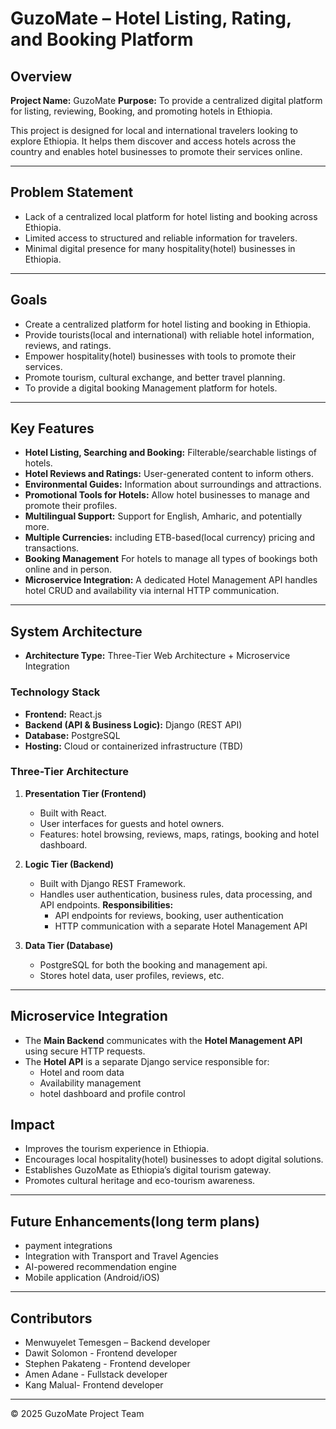 #  GuzoMate – Hotel Listing, Rating, and Booking Platform

## Overview

**Project Name:** GuzoMate
**Purpose:** To provide a centralized digital platform for listing, reviewing, Booking, and promoting hotels in Ethiopia.

This project is designed for local and international travelers looking to explore Ethiopia. It helps them discover and access hotels across the country and enables hotel businesses to promote their services online.

---

## Problem Statement

- Lack of a centralized local platform for hotel listing and booking across Ethiopia.
- Limited access to structured and reliable information for travelers.
- Minimal digital presence for many hospitality(hotel) businesses in Ethiopia.

---

## Goals

- Create a centralized platform for hotel listing and booking in Ethiopia.
- Provide tourists(local and international) with reliable hotel information, reviews, and ratings.
- Empower hospitality(hotel) businesses with tools to promote their services.
- Promote tourism, cultural exchange, and better travel planning.
- To provide a digital booking Management platform for hotels.

---

## Key Features

- **Hotel Listing, Searching and Booking:** Filterable/searchable listings of hotels.
- **Hotel Reviews and Ratings:** User-generated content to inform others.
- **Environmental Guides:** Information about surroundings and attractions.
- **Promotional Tools for Hotels:** Allow hotel businesses to manage and promote their profiles.
- **Multilingual Support:** Support for English, Amharic, and potentially more.
- **Multiple Currencies:** including ETB-based(local currency) pricing and transactions.
- **Booking Management** For hotels to manage all types of bookings both online and in person.
- **Microservice Integration:** A dedicated Hotel Management API handles hotel CRUD and availability via internal HTTP communication.

---

## System Architecture

- **Architecture Type:** Three-Tier Web Architecture + Microservice Integration

### Technology Stack

- **Frontend:** React.js
- **Backend (API & Business Logic):** Django (REST API)
- **Database:** PostgreSQL
- **Hosting:** Cloud or containerized infrastructure (TBD)

### Three-Tier Architecture

1. **Presentation Tier (Frontend)**

   - Built with React.
   - User interfaces for guests and hotel owners.
   - Features: hotel browsing, reviews, maps, ratings, booking and hotel dashboard.

2. **Logic Tier (Backend)**

   - Built with Django REST Framework.
   - Handles user authentication, business rules, data processing, and API endpoints.
   **Responsibilities:**
      - API endpoints for reviews, booking, user authentication
      - HTTP communication with a separate Hotel Management API

3. **Data Tier (Database)**
   - PostgreSQL for both the booking and management api.
   - Stores hotel data, user profiles, reviews, etc.

---

## Microservice Integration

- The **Main Backend** communicates with the **Hotel Management API** using secure HTTP requests.
- The **Hotel API** is a separate Django service responsible for:
   - Hotel and room data
   - Availability management
   - hotel dashboard and profile control

## Impact

- Improves the tourism experience in Ethiopia.
- Encourages local hospitality(hotel) businesses to adopt digital solutions.
- Establishes GuzoMate as Ethiopia’s digital tourism gateway.
- Promotes cultural heritage and eco-tourism awareness.

---

## Future Enhancements(long term plans)
- payment integrations
- Integration with Transport and Travel Agencies
- AI-powered recommendation engine
- Mobile application (Android/iOS)

---

## Contributors

- Menwuyelet Temesgen – Backend developer
- Dawit Solomon - Frontend developer
- Stephen Pakateng - Frontend developer
- Amen Adane - Fullstack developer
- Kang Malual- Frontend developer

---

© 2025 GuzoMate Project Team
